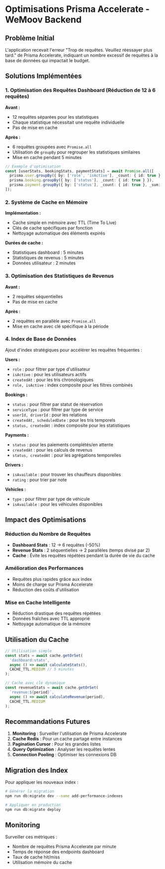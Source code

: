 # Optimisations Prisma Accelerate - WeMoov Backend

## Problème Initial

L'application recevait l'erreur "Trop de requêtes. Veuillez réessayer plus tard." de Prisma Accelerate, indiquant un nombre excessif de requêtes à la base de données qui impactait le budget.

## Solutions Implémentées

### 1. Optimisation des Requêtes Dashboard (Réduction de 12 à 6 requêtes)

**Avant :**
- 12 requêtes séparées pour les statistiques
- Chaque statistique nécessitait une requête individuelle
- Pas de mise en cache

**Après :**
- 6 requêtes groupées avec `Promise.all`
- Utilisation de `groupBy` pour regrouper les statistiques similaires
- Mise en cache pendant 5 minutes

```typescript
// Exemple d'optimisation
const [userStats, bookingStats, paymentStats] = await Promise.all([
  prisma.user.groupBy({ by: ['role', 'isActive'], _count: { id: true } }),
  prisma.booking.groupBy({ by: ['status'], _count: { id: true } }),
  prisma.payment.groupBy({ by: ['status'], _count: { id: true }, _sum: { amount: true } })
]);
```

### 2. Système de Cache en Mémoire

**Implémentation :**
- Cache simple en mémoire avec TTL (Time To Live)
- Clés de cache spécifiques par fonction
- Nettoyage automatique des éléments expirés

**Durées de cache :**
- Statistiques dashboard : 5 minutes
- Statistiques de revenus : 5 minutes
- Données utilisateur : 2 minutes

### 3. Optimisation des Statistiques de Revenus

**Avant :**
- 2 requêtes séquentielles
- Pas de mise en cache

**Après :**
- 2 requêtes en parallèle avec `Promise.all`
- Mise en cache avec clé spécifique à la période

### 4. Index de Base de Données

Ajout d'index stratégiques pour accélérer les requêtes fréquentes :

**Users :**
- `role` : pour filtrer par type d'utilisateur
- `isActive` : pour les utilisateurs actifs
- `createdAt` : pour les tris chronologiques
- `role, isActive` : index composite pour les filtres combinés

**Bookings :**
- `status` : pour filtrer par statut de réservation
- `serviceType` : pour filtrer par type de service
- `userId, driverId` : pour les relations
- `createdAt, scheduledDate` : pour les tris temporels
- `status, createdAt` : index composite pour les statistiques

**Payments :**
- `status` : pour les paiements complétés/en attente
- `createdAt` : pour les calculs de revenus
- `status, createdAt` : pour les agrégations temporelles

**Drivers :**
- `isAvailable` : pour trouver les chauffeurs disponibles
- `rating` : pour trier par note

**Vehicles :**
- `type` : pour filtrer par type de véhicule
- `isAvailable` : pour les véhicules disponibles

## Impact des Optimisations

### Réduction du Nombre de Requêtes
- **Dashboard Stats** : 12 → 6 requêtes (-50%)
- **Revenue Stats** : 2 séquentielles → 2 parallèles (temps divisé par 2)
- **Cache** : Évite les requêtes répétées pendant la durée de vie du cache

### Amélioration des Performances
- Requêtes plus rapides grâce aux index
- Moins de charge sur Prisma Accelerate
- Réduction des coûts d'utilisation

### Mise en Cache Intelligente
- Réduction drastique des requêtes répétées
- Données fraîches avec TTL approprié
- Nettoyage automatique de la mémoire

## Utilisation du Cache

```typescript
// Utilisation simple
const stats = await cache.getOrSet(
  'dashboard:stats',
  async () => await calculateStats(),
  CACHE_TTL.MEDIUM // 5 minutes
);

// Cache avec clé dynamique
const revenueStats = await cache.getOrSet(
  `revenue:${period}`,
  async () => await calculateRevenue(period),
  CACHE_TTL.MEDIUM
);
```

## Recommandations Futures

1. **Monitoring** : Surveiller l'utilisation de Prisma Accelerate
2. **Cache Redis** : Pour un cache partagé entre instances
3. **Pagination Cursor** : Pour les grandes listes
4. **Query Optimization** : Analyser les requêtes lentes
5. **Connection Pooling** : Optimiser les connexions DB

## Migration des Index

Pour appliquer les nouveaux index :

```bash
# Générer la migration
npm run db:migrate dev --name add-performance-indexes

# Appliquer en production
npm run db:migrate deploy
```

## Monitoring

Surveiller ces métriques :
- Nombre de requêtes Prisma Accelerate par minute
- Temps de réponse des endpoints dashboard
- Taux de cache hit/miss
- Utilisation mémoire du cache